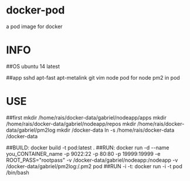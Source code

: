 docker-pod
==========

a pod image for docker

INFO
===
##OS
    ubuntu 14 latest

##app
    sshd
    apt-fast
    apt-metalink
    git
    vim
    node
    pod for node
    pm2 in pod

USE
====

##first
    mkdir /home/rais/docker-data/gabriel/nodeapp/apps
    mkdir /home/rais/docker-data/gabriel/nodeapp/repos
    mkdir /home/rais/docker-data/gabriel/pm2log
    mkdir /docker-data
    ln -s /home/rais/docker-data /docker-data


##BUILD:
    docker build -t pod:latest .
##RUN:
    docker run -d --name you_CONTAINER_name -p 9022:22 -p 80:80 -p 19999:19999 -e ROOT_PASS="rootpass" -v /docker-data/gabriel/nodeapp:/nodeapp -v /docker-data/gabriel/pm2log:/.pm2 pod
##RUN -i -t:
    docker run -i -t pod /bin/bash